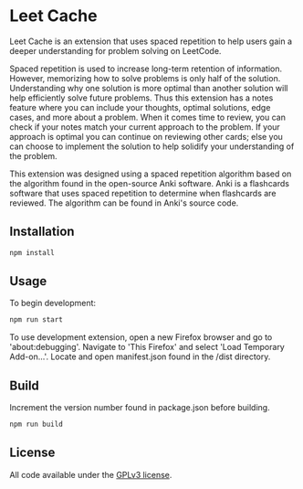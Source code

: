 # Leet Cache
Leet Cache is an extension that uses spaced repetition to help
users gain a deeper understanding for problem solving on LeetCode.

Spaced repetition is used to increase long-term retention of information.
However, memorizing how to solve problems is only half of the solution.
Understanding why one solution is more optimal than another solution will help 
efficiently solve future problems. Thus this extension has a notes
feature where you can include your thoughts, optimal solutions, edge cases, and
more about a problem. When it comes time to review, you can check if your notes
match your current approach to the problem. If your approach is optimal
you can continue on reviewing other cards; else you can choose to implement the
solution to help solidify your understanding of the problem.

This extension was designed using a spaced repetition algorithm based on the
algorithm found in the open-source Anki software. Anki is a flashcards software
that uses spaced repetition to determine when flashcards are reviewed. The
algorithm can be found in Anki's source code.

## Installation

```bash
npm install
```

## Usage

To begin development:

```bash
npm run start
```

To use development extension, open a new Firefox browser and go to
'about:debugging'. Navigate to 'This Firefox' and select 'Load Temporary
Add-on...'. Locate and open manifest.json found in the /dist directory.

## Build

Increment the version number found in package.json before building.

```bash
npm run build
```

## License

All code available under the [GPLv3 license](https://github.com/axyan/leet-cache/blob/main/LICENSE).

